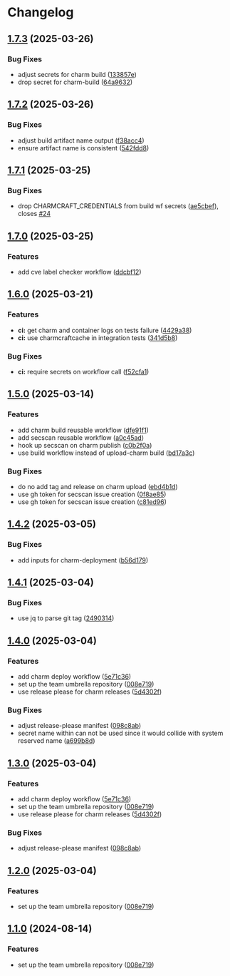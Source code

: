 # Changelog

## [1.7.3](https://github.com/canonical/identity-team/compare/v1.7.2...v1.7.3) (2025-03-26)


### Bug Fixes

* adjust secrets for charm build ([133857e](https://github.com/canonical/identity-team/commit/133857e965dd1f3a6a2ddb9fb0b287de46616c4d))
* drop secret for charm-build ([64a9632](https://github.com/canonical/identity-team/commit/64a9632b5a62e55686bdb8693782536975068890))

## [1.7.2](https://github.com/canonical/identity-team/compare/v1.7.1...v1.7.2) (2025-03-26)


### Bug Fixes

* adjust build artifact name output ([f38acc4](https://github.com/canonical/identity-team/commit/f38acc4617e5eb77c0587c85e63abf7d1ffe2654))
* ensure artifact name is consistent ([542fdd8](https://github.com/canonical/identity-team/commit/542fdd84ef09db9bef611efba4871453f81069be))

## [1.7.1](https://github.com/canonical/identity-team/compare/v1.7.0...v1.7.1) (2025-03-25)


### Bug Fixes

* drop CHARMCRAFT_CREDENTIALS from build wf secrets ([ae5cbef](https://github.com/canonical/identity-team/commit/ae5cbef6cfe8b37109cb4ffeaa741fc1d5fb21ae)), closes [#24](https://github.com/canonical/identity-team/issues/24)

## [1.7.0](https://github.com/canonical/identity-team/compare/v1.6.0...v1.7.0) (2025-03-25)


### Features

* add cve label checker workflow ([ddcbf12](https://github.com/canonical/identity-team/commit/ddcbf12bcc3c679473842f14e23143b8aa3185f8))

## [1.6.0](https://github.com/canonical/identity-team/compare/v1.5.0...v1.6.0) (2025-03-21)


### Features

* **ci:** get charm and container logs on tests failure ([4429a38](https://github.com/canonical/identity-team/commit/4429a3807a4d6a7175ed2789110a7b20fd0012b3))
* **ci:** use charmcraftcache in integration tests ([341d5b8](https://github.com/canonical/identity-team/commit/341d5b838ae14a8828b06e3a293f47f706599bf7))


### Bug Fixes

* **ci:** require secrets on workflow call ([f52cfa1](https://github.com/canonical/identity-team/commit/f52cfa1341f939003fe09173d7de3644f2937852))

## [1.5.0](https://github.com/canonical/identity-team/compare/v1.4.2...v1.5.0) (2025-03-14)


### Features

* add charm build reusable workflow ([dfe91f1](https://github.com/canonical/identity-team/commit/dfe91f156c87b8ff6dc5e9ada5dae9cbde54faf5))
* add secscan reusable workflow ([a0c45ad](https://github.com/canonical/identity-team/commit/a0c45adf4760d880cc5472523a7262afe67ba72b))
* hook up secscan on charm publish ([c0b2f0a](https://github.com/canonical/identity-team/commit/c0b2f0a31b57b7546ac93f2da092acbffed2ce7d))
* use build workflow instead of upload-charm build ([bd17a3c](https://github.com/canonical/identity-team/commit/bd17a3c05f66c99886f9be64c0fe6fd382a23c62))


### Bug Fixes

* do no add tag and release on charm upload ([ebd4b1d](https://github.com/canonical/identity-team/commit/ebd4b1d3ee44eae6e6dff0b82b2fc938e7fdf113))
* use gh token for secscan issue creation ([0f8ae85](https://github.com/canonical/identity-team/commit/0f8ae853fe12034450d37681e348e6ab54fdab0b))
* use gh token for secscan issue creation ([c81ed96](https://github.com/canonical/identity-team/commit/c81ed961dd271bd7c79be2970dc0425efb7cfde3))

## [1.4.2](https://github.com/canonical/identity-team/compare/v1.4.1...v1.4.2) (2025-03-05)


### Bug Fixes

* add inputs for charm-deployment ([b56d179](https://github.com/canonical/identity-team/commit/b56d179019ac4d51529092bce579463c271eb608))

## [1.4.1](https://github.com/canonical/identity-team/compare/v1.4.0...v1.4.1) (2025-03-04)


### Bug Fixes

* use jq to parse git tag ([2490314](https://github.com/canonical/identity-team/commit/2490314a9662a42a7227fee48e3b81da773abfa0))

## [1.4.0](https://github.com/canonical/identity-team/compare/v1.3.0...v1.4.0) (2025-03-04)


### Features

* add charm deploy workflow ([5e71c36](https://github.com/canonical/identity-team/commit/5e71c366dce99d9ee76b9d0ce726033d9a01b027))
* set up the team umbrella repository ([008e719](https://github.com/canonical/identity-team/commit/008e719725edf30127554142c251712f7dda111a))
* use release please for charm releases ([5d4302f](https://github.com/canonical/identity-team/commit/5d4302f4c63586a04cc7bd4d507afda949d89afc))


### Bug Fixes

* adjust release-please manifest ([098c8ab](https://github.com/canonical/identity-team/commit/098c8ab3d3d57ce05e5b666ab98086cbcb99f676))
* secret name  within  can not be used since it would collide with system reserved name ([a699b8d](https://github.com/canonical/identity-team/commit/a699b8d2123f454233736286c2417b3f9613540e))

## [1.3.0](https://github.com/canonical/identity-team/compare/v1.2.0...v1.3.0) (2025-03-04)


### Features

* add charm deploy workflow ([5e71c36](https://github.com/canonical/identity-team/commit/5e71c366dce99d9ee76b9d0ce726033d9a01b027))
* set up the team umbrella repository ([008e719](https://github.com/canonical/identity-team/commit/008e719725edf30127554142c251712f7dda111a))
* use release please for charm releases ([5d4302f](https://github.com/canonical/identity-team/commit/5d4302f4c63586a04cc7bd4d507afda949d89afc))


### Bug Fixes

* adjust release-please manifest ([098c8ab](https://github.com/canonical/identity-team/commit/098c8ab3d3d57ce05e5b666ab98086cbcb99f676))

## [1.2.0](https://github.com/canonical/identity-team/compare/identity-hall-v1.1.0...identity-hall-v1.2.0) (2025-03-04)


### Features

* set up the team umbrella repository ([008e719](https://github.com/canonical/identity-team/commit/008e719725edf30127554142c251712f7dda111a))

## [1.1.0](https://github.com/canonical/identity-team/compare/identity-hall-v1.0.0...identity-hall-v1.1.0) (2024-08-14)


### Features

* set up the team umbrella repository ([008e719](https://github.com/canonical/identity-team/commit/008e719725edf30127554142c251712f7dda111a))

